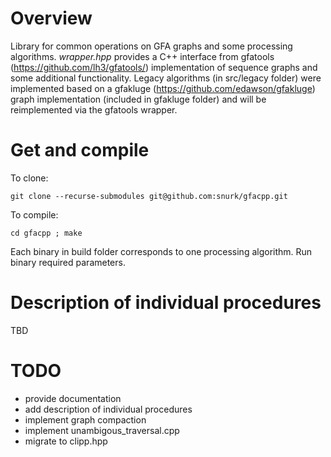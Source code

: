 # Overview

Library for common operations on GFA graphs and some processing algorithms.
*wrapper.hpp* provides a C++ interface from gfatools (https://github.com/lh3/gfatools/) implementation of sequence graphs and some additional functionality.
Legacy algorithms (in src/legacy folder) were implemented based on a gfakluge (https://github.com/edawson/gfakluge) graph implementation (included in gfakluge folder) and will be reimplemented via the gfatools wrapper.

# Get and compile

To clone:
```
git clone --recurse-submodules git@github.com:snurk/gfacpp.git
```

To compile:
```
cd gfacpp ; make
```

Each binary in build folder corresponds to one processing algorithm.
Run binary required parameters.

# Description of individual procedures
TBD

# TODO

* provide documentation
* add description of individual procedures
* implement graph compaction
* implement unambigous_traversal.cpp
* migrate to clipp.hpp

